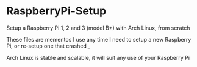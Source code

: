 # RaspberryPi-Setup
Setup a Raspberry Pi 1, 2 and 3 (model B+) with Arch Linux, from scratch

These files are mementos I use any time I need to setup a new Raspberry Pi, or re-setup one that crashed *_*

Arch Linux is stable and scalable, it will suit any use of your Raspberry Pi
